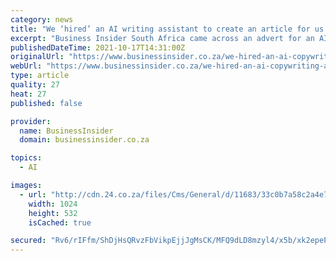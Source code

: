 ```yaml
---
category: news
title: "We ‘hired’ an AI writing assistant to create an article for us - our jobs are safe, for now"
excerpt: "Business Insider South Africa came across an advert for an AI programme claiming to be able to write copy – we knew had to test it to see if our jobs were safe. They call it Jarvis and the sales pitch goes that it can help 'end writers block' and generate original,"
publishedDateTime: 2021-10-17T14:31:00Z
originalUrl: "https://www.businessinsider.co.za/we-hired-an-ai-copywriting-assistant-to-create-an-article-for-us-our-jobs-are-safe-for-now-2021-10"
webUrl: "https://www.businessinsider.co.za/we-hired-an-ai-copywriting-assistant-to-create-an-article-for-us-our-jobs-are-safe-for-now-2021-10"
type: article
quality: 27
heat: 27
published: false

provider:
  name: BusinessInsider
  domain: businessinsider.co.za

topics:
  - AI

images:
  - url: "http://cdn.24.co.za/files/Cms/General/d/11683/33c0b7a58c2a4e789363005e6eb9296d.jpg"
    width: 1024
    height: 532
    isCached: true

secured: "Rv6/rIFfm/ShDjHsQRvzFbVikpEjjJgMsCK/MFQ9dLD8mzyl4/x5b/xk2epeP5S2G0+KEe8C5u9O6ANpZKXwnsHGvN8GnV75wCNsvk5g8Z5ppuMrgPpk1aO/3Tpw5JUtxtRounBI5X6w/ADyqL40rmtEb9V3X1Ve1kFJfOZxEdKw2FuKypW37tlW2Nw6/ws1nhM2h968RrI/ZUchIA2DUe4+WydabGEUxLZqKSiavi+9eOycQjBMJPdbnNapwVFwNRZ2YOJatHxUqy0TJANwBoKVGJOK07nVQ0qPMvC7LdIldbMKPwu80ldSO8KcBmhq4M6PFrOm92OWrD7M/l7cOisqdcivj7ZNX4zAd+GBbKI=;0AC5gTmjMTyv2fDD6WF3Gg=="
---
```



